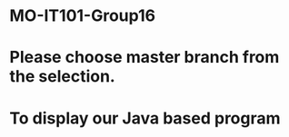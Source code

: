 # MO-IT101-Group16
# Please choose master branch from the selection.
# To display our Java based program
